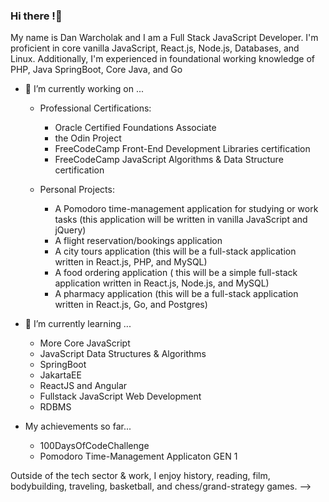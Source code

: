 ### Hi there !👋

My name is Dan Warcholak and I am a Full Stack JavaScript Developer. I'm proficient in core vanilla JavaScript, React.js, Node.js, Databases, and Linux. Additionally, I'm experienced in foundational working knowledge of PHP, Java SpringBoot, Core Java, and Go

- 🔭 I’m currently working on ...
  - Professional Certifications:
     - Oracle Certified Foundations Associate
     - the Odin Project
     - FreeCodeCamp Front-End Development Libraries certification
     - FreeCodeCamp JavaScript Algorithms & Data Structure certification

   - Personal Projects: 
     -   A Pomodoro time-management application for studying or work tasks (this application will be written in vanilla JavaScript and jQuery)
     -   A flight reservation/bookings application
     -   A city tours application (this will be a full-stack application written in React.js, PHP, and MySQL)
     -   A food ordering application ( this will be a simple full-stack application written in React.js, Node.js, and MySQL)
     -   A pharmacy application (this will be a full-stack application written in React.js, Go, and Postgres)

- 🌱 I’m currently learning ...
    - More Core JavaScript
    - JavaScript Data Structures & Algorithms
    - SpringBoot
    - JakartaEE
    - ReactJS and Angular
    - Fullstack JavaScript Web Development
    - RDBMS


- My achievements so far...
    - 100DaysOfCodeChallenge
    - Pomodoro Time-Management Applicaton GEN 1

Outside of the tech sector & work, I enjoy history, reading, film,  bodybuilding, traveling, basketball, and chess/grand-strategy games.
-->

